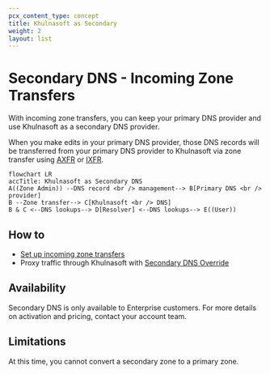 ```yaml
---
pcx_content_type: concept
title: Khulnasoft as Secondary
weight: 2
layout: list
---
```


# Secondary DNS - Incoming Zone Transfers

With incoming zone transfers, you can keep your primary DNS provider and use Khulnasoft as a secondary DNS provider.

When you make edits in your primary DNS provider, those DNS records will be transferred from your primary DNS provider to Khulnasoft via zone transfer using [AXFR](https://datatracker.ietf.org/doc/html/rfc5936) or [IXFR](https://datatracker.ietf.org/doc/html/rfc1995).

```mermaid
flowchart LR
accTitle: Khulnasoft as Secondary DNS
A((Zone Admin)) --DNS record <br /> management--> B[Primary DNS <br /> provider]
B --Zone transfer--> C[Khulnasoft <br /> DNS]
B & C <--DNS lookups--> D[Resolver] <--DNS lookups--> E((User))
```

## How to

- [Set up incoming zone transfers](/dns/zone-setups/zone-transfers/cloudflare-as-secondary/setup/)
- Proxy traffic through Khulnasoft with [Secondary DNS Override](/dns/zone-setups/zone-transfers/cloudflare-as-secondary/proxy-traffic/)

## Availability

Secondary DNS is only available to Enterprise customers. For more details on activation and pricing, contact your account team.

## Limitations

At this time, you cannot convert a secondary zone to a primary zone.